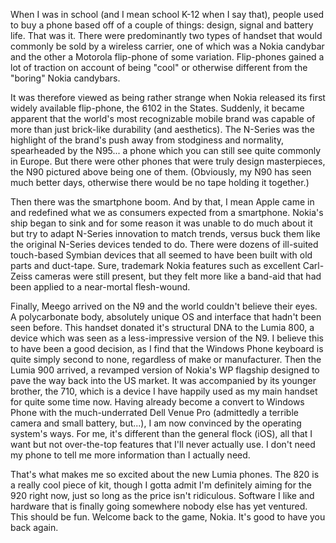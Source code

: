 When I was in school (and I mean school K-12 when I say that), people used to buy a phone based off of a couple of things: design, signal and battery life. That was it. There were predominantly two types of handset that would commonly be sold by a wireless carrier, one of which was a Nokia candybar and the other a Motorola flip-phone of some variation. Flip-phones gained a lot of traction on account of being "cool" or otherwise different from the "boring" Nokia candybars.

It was therefore viewed as being rather strange when Nokia released its first widely available flip-phone, the 6102 in the States. Suddenly, it became apparent that the world's most recognizable mobile brand was capable of more than just brick-like durability (and aesthetics). The N-Series was the highlight of the brand's push away from stodginess and normality, spearheaded by the N95... a phone which you can still see quite commonly in Europe. But there were other phones that were truly design masterpieces, the N90 pictured above being one of them. (Obviously, my N90 has seen much better days, otherwise there would be no tape holding it together.)

Then there was the smartphone boom. And by that, I mean Apple came in and redefined what we as consumers expected from a smartphone. Nokia's ship began to sink and for some reason it was unable to do much about it but try to adapt N-Series innovation to match trends, versus buck them like the original N-Series devices tended to do. There were dozens of ill-suited touch-based Symbian devices that all seemed to have been built with old parts and duct-tape. Sure, trademark Nokia features such as excellent Carl-Zeiss cameras were still present, but they felt more like a band-aid that had been applied to a near-mortal flesh-wound.

Finally, Meego arrived on the N9 and the world couldn't believe their eyes. A polycarbonate body, absolutely unique OS and interface that hadn't been seen before. This handset donated it's structural DNA to the Lumia 800, a device which was seen as a less-impressive version of the N9. I believe this to have been a good decision, as I find that the Windows Phone keyboard is quite simply second to none, regardless of make or manufacturer. Then the Lumia 900 arrived, a revamped version of Nokia's WP flagship designed to pave the way back into the US market. It was accompanied by its younger brother, the 710, which is a device I have happily used as my main handset for quite some time now. Having already become a convert to Windows Phone with the much-underrated Dell Venue Pro (admittedly a terrible camera and small battery, but...), I am now convinced by the operating system's ways. For me, it's different than the general flock (iOS), all that I want but not over-the-top features that I'll never actually use. I don't need my phone to tell me more information than I actually need.

That's what makes me so excited about the new Lumia phones. The 820 is a really cool piece of kit, though I gotta admit I'm definitely aiming for the 920 right now, just so long as the price isn't ridiculous. Software I like and hardware that is finally going somewhere nobody else has yet ventured. This should be fun. Welcome back to the game, Nokia. It's good to have you back again.